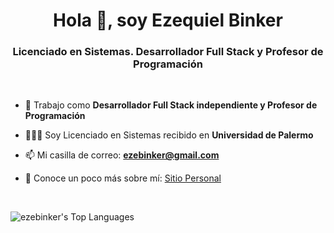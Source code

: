 <h1 align="center">Hola 👋, soy Ezequiel Binker</h1>
<h3 align="center">Licenciado en Sistemas. Desarrollador Full Stack y Profesor de Programación</h3>
<br>

- 🔭 Trabajo como **Desarrollador Full Stack independiente y Profesor de Programación**

- 👨🏻‍💻 Soy Licenciado en Sistemas recibido en **Universidad de Palermo**

- 📫 Mi casilla de correo: **[ezebinker@gmail.com](mailto:ezebinker@gmail.com)**

- 📄 Conoce un poco más sobre mí: <a href="https://www.binker.com.ar" target="_blank">Sitio Personal</a>

<br>

![ezebinker's Top Languages](https://github-readme-stats.vercel.app/api/top-langs/?username=ezebinker&theme=tokyonight&show_icons=true&hide_border=true&layout=compact)
